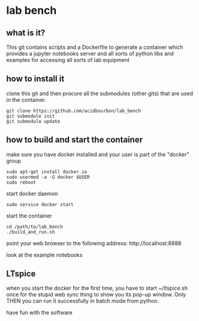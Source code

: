 # lab bench

## what is it?

This git contains scripts and a Dockerfile to generate a container which provides
a jupyter notebooks server and all sorts of python libs and examples for accessing
all sorts of lab equipment

## how to install it

clone this git and then procure all the submodules (other gits) that are
used in the container.

```
git clone https://github.com/acidbourbon/lab_bench
git submodule init
git submodule update
```

## how to build and start the container

make sure you have docker installed and your user is part of the "docker" group

```
sudo apt-get install docker.io
sudo usermod -a -G docker $USER
sudo reboot
```

start docker daemon
```
sudo service docker start
```

start the container

```
cd /path/to/lab_bench
./build_and_run.sh
```


point your web browser to the following address:
http://localhost:8888

look at the example notebooks

## LTspice

when you start the docker for the first time,
you have to start ~/ltspice.sh once for the stupid web sync thing
to show you its pop-up window. Only THEN you can run it successfully
in batch mode from python.

have fun with the software
